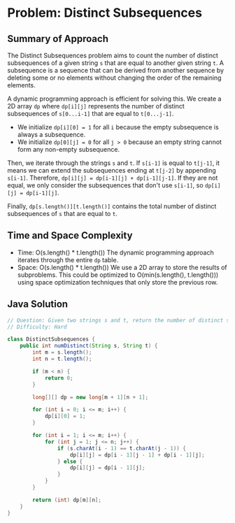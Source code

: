 # Problem: Distinct Subsequences

## Summary of Approach

The Distinct Subsequences problem aims to count the number of distinct subsequences of a given string `s` that are equal to another given string `t`.  A subsequence is a sequence that can be derived from another sequence by deleting some or no elements without changing the order of the remaining elements.

A dynamic programming approach is efficient for solving this. We create a 2D array `dp` where `dp[i][j]` represents the number of distinct subsequences of `s[0...i-1]` that are equal to `t[0...j-1]`.

- We initialize `dp[i][0] = 1` for all `i` because the empty subsequence is always a subsequence.
- We initialize `dp[0][j] = 0` for all `j > 0` because an empty string cannot form any non-empty subsequence.

Then, we iterate through the strings `s` and `t`.  If `s[i-1]` is equal to `t[j-1]`, it means we can extend the subsequences ending at `t[j-2]` by appending `s[i-1]`.  Therefore, `dp[i][j] = dp[i-1][j] + dp[i-1][j-1]`.  If they are not equal, we only consider the subsequences that don't use `s[i-1]`, so `dp[i][j] = dp[i-1][j]`.


Finally, `dp[s.length()][t.length()]` contains the total number of distinct subsequences of `s` that are equal to `t`.

## Time and Space Complexity
- Time: O(s.length() * t.length())  The dynamic programming approach iterates through the entire `dp` table.
- Space: O(s.length() * t.length()) We use a 2D array to store the results of subproblems.  This could be optimized to O(min(s.length(), t.length())) using space optimization techniques that only store the previous row.

## Java Solution
```java
// Question: Given two strings s and t, return the number of distinct subsequences of s which equals t.
// Difficulty: Hard

class DistinctSubsequences {
    public int numDistinct(String s, String t) {
        int m = s.length();
        int n = t.length();

        if (m < n) {
            return 0;
        }

        long[][] dp = new long[m + 1][n + 1];

        for (int i = 0; i <= m; i++) {
            dp[i][0] = 1;
        }

        for (int i = 1; i <= m; i++) {
            for (int j = 1; j <= n; j++) {
                if (s.charAt(i - 1) == t.charAt(j - 1)) {
                    dp[i][j] = dp[i - 1][j - 1] + dp[i - 1][j];
                } else {
                    dp[i][j] = dp[i - 1][j];
                }
            }
        }

        return (int) dp[m][n];
    }
}
```